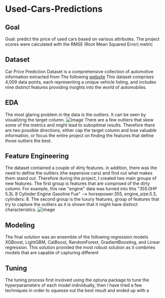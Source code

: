 # Used-Cars-Predictions

## Goal
Goal: predict the price of used cars based on various attributes. The project scores were calculated with the RMSE (Root Mean Squared Error) metric 

## Dataset
Car Price Prediction Dataset is a comprehensive collection of automotive information extracted from The following [website](https://www.cars.com.) This dataset comprises 4,009 data points, each representing a unique vehicle listing, and includes nine distinct features providing insights into the world of automobiles.

## EDA
The most glaring problem in the data is the outliers. It can be seen by visualizing the target column.
![image](https://github.com/user-attachments/assets/5942de6e-8744-432f-98c8-f96b68f213ee)
There are a few outliers that skew some of the metrics and might lead to suboptimal results.
Therefore there are two possible directions, either cap the target column and lose valuable information, or focus the entire project on finding the features that define those outliers the best.  

## Feature Engineering 
The dataset contained a couple of dirty features. in addition, there was the need to define the outliers (the expensive cars) and find out what makes them stand out.
Therefore during the project, I created two main groups of new features. The first group is features that are comprised of the dirty column. For example, this raw "engine" data was turned into this "355.0HP 5.3L 8 Cylinder Engine Gasoline Fue" --> horsepower:355, engine_size:5.3, cylinders: 8. The second group is the luxury features, group of features that try to capture the outliers as it is shown that it might have distinct characteristics.
![image](https://github.com/user-attachments/assets/34c41ed8-730f-4825-bdc6-e09ff0e214c8)

## Modeling 
The final solution was an ensemble of the following regression models XGBoost, LightGBM, CatBoost, RandomForest, GradientBoosting, and Linear regression. This solution provided the most robust solution as it combines models that are capable of capturing different 
 
## Tuning
The tuning process first involved using the optuna package to tune the hyperparameters of each model individually, then I have tried a few techniques in order to squeeze out the best result and ended up with a 
